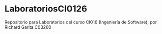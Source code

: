 # LaboratoriosCI0126
Repositorio para Laboratorios del curso CI016 (Ingeniería de Software), por Richard Garita C03200
